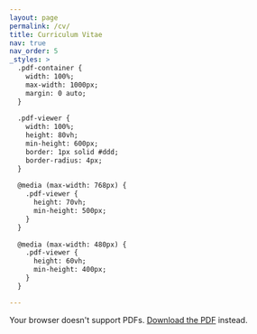 ```yaml
---
layout: page
permalink: /cv/
title: Curriculum Vitae
nav: true
nav_order: 5
_styles: >
  .pdf-container {
    width: 100%;
    max-width: 1000px;
    margin: 0 auto;
  }
  
  .pdf-viewer {
    width: 100%;
    height: 80vh;
    min-height: 600px;
    border: 1px solid #ddd;
    border-radius: 4px;
  }
  
  @media (max-width: 768px) {
    .pdf-viewer {
      height: 70vh;
      min-height: 500px;
    }
  }
  
  @media (max-width: 480px) {
    .pdf-viewer {
      height: 60vh;
      min-height: 400px;
    }
  }

---
```


<div class="pdf-container">
  <object data="../assets/pdf/Vineet_Gandhi_Resume.pdf" class="pdf-viewer" type='application/pdf'>
    <p>Your browser doesn't support PDFs. <a href="../assets/pdf/Vineet_Gandhi_Resume.pdf">Download the PDF</a> instead.</p>
  </object>
</div>
